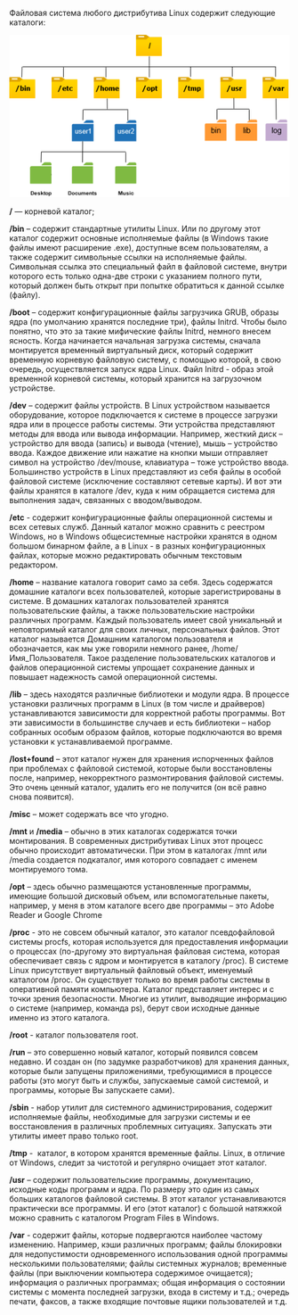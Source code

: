 Файловая система любого дистрибутива Linux содержит следующие каталоги:


![image.png](./images/standartnyie-kataloghi_1.png)


  
**/** — корневой каталог;


**/bin** – содержит стандартные утилиты Linux. Или по другому этот каталог содержит основные исполняемые файлы (в Windows такие файлы имеют расширение .exe), доступные всем пользователям, а также содержит символьные ссылки на исполняемые файлы. Символьная ссылка это специальный файл в файловой системе, внутри которого есть только одна-две строки с указанием полного пути, который должен быть открыт при попытке обратиться к данной ссылке (файлу).


**/boot** – содержит конфигурационные файлы загрузчика GRUB, образы ядра (по умолчанию хранятся последние три), файлы Initrd. Чтобы было понятно, что это за такие мифические файлы Initrd, немного внесем ясность. Когда начинается начальная загрузка системы, сначала монтируется временный виртуальный диск, который содержит временную корневую файловую систему, с помощью которой, в свою очередь, осуществляется запуск ядра Linux. Файл Initrd - образ этой временной корневой системы, который хранится на загрузочном устройстве.


**/dev** – содержит файлы устройств. В Linux устройством называется оборудование, которое подключается к системе в процессе загрузки ядра или в процессе работы системы. Эти устройства представляют методы для ввода или вывода информации. Например, жесткий диск – устройство для ввода (запись) и вывода (чтение), мышь – устройство ввода. Каждое движение или нажатие на кнопки мыши отправляет символ на устройство /dev/mouse, клавиатура – тоже устройство ввода. Большинство устройств в Linux представляют из себя файлы в особой файловой системе (исключение составляют сетевые карты). И вот эти файлы хранятся в каталоге /dev, куда к ним обращается система для выполнения задач, связанных с вводом/выводом.


**/etc** - содержит конфигурационные файлы операционной системы и всех сетевых служб. Данный каталог можно сравнить с реестром Windows, но в Windows общесистемные настройки хранятся в одном большом бинарном файле, а в Linux - в разных конфигурационных файлах, которые можно редактировать обычным текстовым редактором.


**/home** – название каталога говорит само за себя. Здесь содержатся домашние каталоги всех пользователей, которые зарегистрированы в системе. В домашних каталогах пользователей хранятся пользовательские файлы, а также пользовательские настройки различных программ. Каждый пользователь имеет свой уникальный и неповторимый каталог для своих личных, персональных файлов. Этот каталог называется Домашним каталогом пользователя и обозначается, как мы уже говорили немного ранее, /home/Имя\_Пользователя. Такое разделение пользовательских каталогов и файлов операционной системы упрощает сохранение данных и повышает надежность самой операционной системы.


**/lib** – здесь находятся различные библиотеки и модули ядра. В процессе установки различных программ в Linux (в том числе и драйверов) устанавливаются зависимости для корректной работы программы. Вот эти зависимости в большинстве случаев и есть библиотеки – набор собранных особым образом файлов, которые подключаются во время установки к устанавливаемой программе.


**/lost+found** – этот каталог нужен для хранения испорченных файлов при проблемах с файловой системой, которые были восстановлены после, например, некорректного размонтирования файловой системы. Это очень ценный каталог, удалить его не получится (он всё равно снова появится).


**/misc** – может содержать все что угодно.


**/mnt** и **/media** – обычно в этих каталогах содержатся точки монтирования. В современных дистрибутивах Linux этот процесс обычно происходит автоматически. При этом в каталогах /mnt или /media создается подкаталог, имя которого совпадает с именем монтируемого тома.


**/opt** – здесь обычно размещаются установленные программы, имеющие большой дисковый объем, или вспомогательные пакеты, например, у меня в этом каталоге всего две программы – это Adobe Reader и Google Chrome


**/proc** - это не совсем обычный каталог, это каталог псевдофайловой системы procfs, которая используется для предоставления информации о процессах (по-другому это виртуальная файловая система, которая обеспечивает связь с ядром и монтируется в каталогу /proc). В системе Linux присутствует виртуальный файловый объект, именуемый каталогом /proc. Он существует только во время работы системы в оперативной памяти компьютера. Каталог представляет интерес и с точки зрения безопасности. Многие из утилит, выводящие информацию о системе (например, команда ps), берут свои исходные данные именно из этого каталога.


**/root** - каталог пользователя root.


**/run** – это совершенно новый каталог, который появился совсем недавно. И создан он (по задумке разработчиков) для хранения данных, которые были запущены приложениями, требующимися в процессе работы (это могут быть и службы, запускаемые самой системой, и программы, которые Вы запускаете сами).


**/sbin** - набор утилит для системного администрирования, содержит исполняемые файлы, необходимые для загрузки системы и ее восстановления в различных проблемных ситуациях. Запускать эти утилиты имеет право только root.


**/tmp** -  каталог, в котором хранятся временные файлы. Linux, в отличие от Windows, следит за чистотой и регулярно очищает этот каталог.


**/usr** – содержит пользовательские программы, документацию, исходные коды программ и ядра. По размеру это один из самых больших каталогов файловой системы. В этот каталог устанавливаются практически все программы. И его (этот каталог) с большой натяжкой можно сравнить с каталогом Program Files в Windows.


**/var** - содержит файлы, которые подвергаются наиболее частому изменению. Например, кэши различных программ; файлы блокировки для недопустимости одновременного использования одной программы несколькими пользователями; файлы системных журналов; временные файлы (при выключении компьютера содержимое очищается); информация о различных программах; общая информация о состоянии системы с момента последней загрузки, входа в систему и т.д.; очередь печати, факсов, а также входящие почтовые ящики пользователей и т.д.


